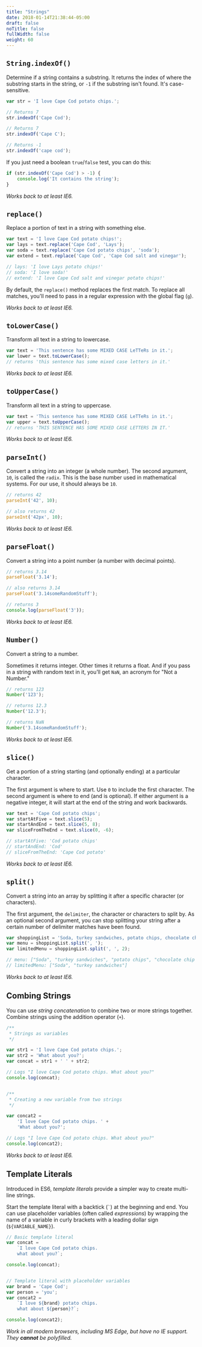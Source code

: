 ```yaml
---
title: "Strings"
date: 2018-01-14T21:38:44-05:00
draft: false
noTitle: false
fullWidth: false
weight: 60
---
```


## `String.indexOf()`

Determine if a string contains a substring. It returns the index of where the substring starts in the string, or `-1` if the substring isn't found. It's case-sensitive.

```javascript
var str = 'I love Cape Cod potato chips.';

// Returns 7
str.indexOf('Cape Cod');

// Returns 7
str.indexOf('Cape C');

// Returns -1
str.indexOf('cape cod');
```

If you just need a boolean `true`/`false` test, you can do this:

```javascript
if (str.indexOf('Cape Cod') > -1) {
	console.log('It contains the string');
}
```

*Works back to at least IE6.*



## `replace()`

Replace a portion of text in a string with something else.

```javascript
var text = 'I love Cape Cod potato chips!';
var lays = text.replace('Cape Cod', 'Lays');
var soda = text.replace('Cape Cod potato chips', 'soda');
var extend = text.replace('Cape Cod', 'Cape Cod salt and vinegar');

// lays: 'I love Lays potato chips!'
// soda: 'I love soda!'
// extend: 'I love Cape Cod salt and vinegar potato chips!'
```

By default, the `replace()` method replaces the first match. To replace all matches, you'll need to pass in a regular expression with the global flag (`g`).

*Works back to at least IE6.*



## `toLowerCase()`

Transform all text in a string to lowercase.

```javascript
var text = 'This sentence has some MIXED CASE LeTTeRs in it.';
var lower = text.toLowerCase();
// returns 'this sentence has some mixed case letters in it.'
```

*Works back to at least IE6.*



## `toUpperCase()`

Transform all text in a string to uppercase.

```javascript
var text = 'This sentence has some MIXED CASE LeTTeRs in it.';
var upper = text.toUpperCase();
// returns 'THIS SENTENCE HAS SOME MIXED CASE LETTERS IN IT.'
```

*Works back to at least IE6.*



## `parseInt()`

Convert a string into an integer (a whole number). The second argument, `10`, is called the `radix`. This is the base number used in mathematical systems. For our use, it should always be `10`.

```javascript
// returns 42
parseInt('42', 10);

// also returns 42
parseInt('42px', 10);
```

*Works back to at least IE6.*



## `parseFloat()`

Convert a string into a point number (a number with decimal points).

```javascript
// returns 3.14
parseFloat('3.14');

// also returns 3.14
parseFloat('3.14someRandomStuff');

// returns 3
console.log(parseFloat('3'));
```

*Works back to at least IE6.*



## `Number()`

Convert a string to a number.

Sometimes it returns integer. Other times it returns a float. And if you pass in a string with random text in it, you’ll get `NaN`, an acronym for "Not a Number."

```javascript
// returns 123
Number('123');

// returns 12.3
Number('12.3');

// returns NaN
Number('3.14someRandomStuff');
```

*Works back to at least IE6.*



## `slice()`

Get a portion of a string starting (and optionally ending) at a particular character.

The first argument is where to start. Use `0` to include the first character. The second argument is where to end (and is optional). If either argument is a negative integer, it will start at the end of the string and work backwards.

```javascript
var text = 'Cape Cod potato chips';
var startAtFive = text.slice(5);
var startAndEnd = text.slice(5, 8);
var sliceFromTheEnd = text.slice(0, -6);

// startAtFive: 'Cod potato chips'
// startAndEnd: 'Cod'
// sliceFromTheEnd: 'Cape Cod potato'
```

*Works back to at least IE6.*



## `split()`

Convert a string into an array by splitting it after a specific character (or characters).

The first argument, the `delimiter`, the character or characters to split by. As an optional second argument, you can stop splitting your string after a certain number of delimiter matches have been found.

```javascript
var shoppingList = 'Soda, turkey sandwiches, potato chips, chocolate chip cookies';
var menu = shoppingList.split(', ');
var limitedMenu = shoppingList.split(', ', 2);

// menu: ["Soda", "turkey sandwiches", "potato chips", "chocolate chip cookies"]
// limitedMenu: ["Soda", "turkey sandwiches"]
```

*Works back to at least IE6.*



## Combing Strings

You can use *string concatenation* to combine two or more strings together. Combine strings using the addition operator (`+`).

```javascript
/**
 * Strings as variables
 */

var str1 = 'I love Cape Cod potato chips.';
var str2 = 'What about you?';
var concat = str1 + ' ' + str2;

// Logs "I love Cape Cod potato chips. What about you?"
console.log(concat);


/**
 * Creating a new variable from two strings
 */

var concat2 =
	'I love Cape Cod potato chips. ' +
	'What about you?';

// Logs "I love Cape Cod potato chips. What about you?"
console.log(concat2);
```

*Works back to at least IE6.*



## Template Literals

Introduced in ES6, *template literals* provide a simpler way to create multi-line strings.

Start the template literal with a backtick (`` ` ``) at the beginning and end. You can use placeholder variables (often called *expressions*) by wrapping the name of a variable in curly brackets with a leading dollar sign (`${VARIABLE_NAME}`).

```javascript
// Basic template literal
var concat =
	`I love Cape Cod potato chips.
	what about you?`;

console.log(concat);


// Template literal with placeholder variables
var brand = 'Cape Cod';
var person = 'you';
var concat2 =
	`I love ${brand} potato chips.
	what about ${person}?`;

console.log(concat2);
```

*Work in all modern browsers, including MS Edge, but have no IE support. They __cannot__ be polyfilled.*